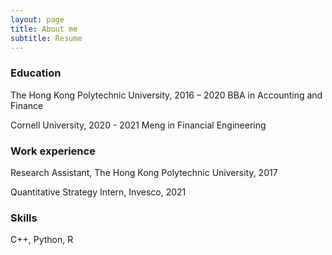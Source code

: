 ```yaml
---
layout: page
title: About me
subtitle: Resume
---
```



### Education

The Hong Kong Polytechnic University, 2016 – 2020
BBA in Accounting and Finance

Cornell University, 2020 - 2021
Meng in Financial Engineering

### Work experience

Research Assistant, The Hong Kong Polytechnic University, 2017

Quantitative Strategy Intern, Invesco, 2021

### Skills
C++, Python, R
